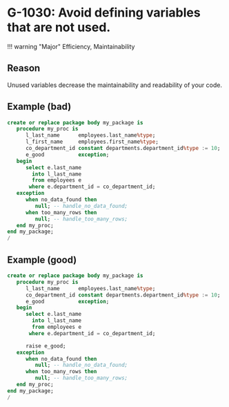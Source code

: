 # G-1030: Avoid defining variables that are not used.

!!! warning "Major"
    Efficiency, Maintainability

## Reason

Unused variables decrease the maintainability and readability of your code.

## Example (bad)

``` sql
create or replace package body my_package is
   procedure my_proc is
      l_last_name      employees.last_name%type;
      l_first_name     employees.first_name%type;
      co_department_id constant departments.department_id%type := 10;
      e_good           exception;
   begin
      select e.last_name
        into l_last_name
        from employees e
       where e.department_id = co_department_id;
   exception
      when no_data_found then
         null; -- handle_no_data_found;
      when too_many_rows then
         null; -- handle_too_many_rows;
   end my_proc;
end my_package;
/
```

## Example (good)

``` sql
create or replace package body my_package is
   procedure my_proc is
      l_last_name      employees.last_name%type;
      co_department_id constant departments.department_id%type := 10;
      e_good           exception;
   begin
      select e.last_name
        into l_last_name
        from employees e
       where e.department_id = co_department_id;

      raise e_good;
   exception
      when no_data_found then
         null; -- handle_no_data_found;
      when too_many_rows then
         null; -- handle_too_many_rows;
   end my_proc;
end my_package;
/
```